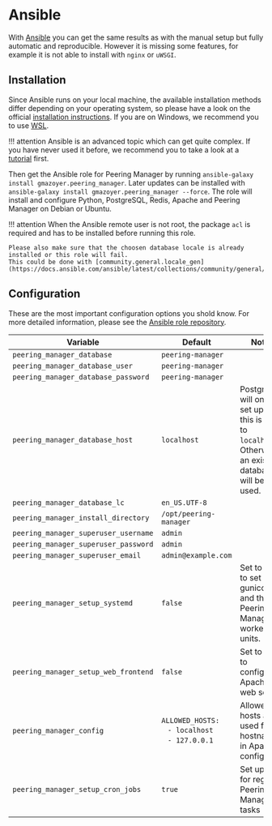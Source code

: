 # Ansible

With [Ansible](https://github.com/ansible/ansible) you can get the same results
as with the manual setup but fully automatic and reproducible.
However it is missing some features, for example it is not able to install with
`nginx` or `uWSGI`.

## Installation
Since Ansible runs on your local machine, the available installation methods
differ depending on your operating system, so please have a look on the official
[installation instructions](https://docs.ansible.com/ansible/latest/installation_guide/intro_installation.html#installing-ansible-on-specific-operating-systems).
If you are on Windows, we recommend you to use [WSL](https://docs.microsoft.com/de-de/windows/wsl/).

!!! attention
    Ansible is an advanced topic which can get quite complex.
    If you have never used it before, we recommend you to take a look at a
    [tutorial](https://docs.ansible.com/ansible/latest/user_guide/intro_getting_started.html) first.

Then get the Ansible role for Peering Manager by running `ansible-galaxy install gmazoyer.peering_manager`.
Later updates can be installed with `ansible-galaxy install gmazoyer.peering_manager --force`.
The role will install and configure Python, PostgreSQL, Redis, Apache and
Peering Manager on Debian or Ubuntu.

!!! attention
    When the Ansible remote user is not root, the package `acl` is required
    and has to be installed before running this role.
    
    Please also make sure that the choosen database locale is already
    installed or this role will fail.
    This could be done with [community.general.locale_gen](https://docs.ansible.com/ansible/latest/collections/community/general/locale_gen_module.html).

## Configuration
These are the most important configuration options you shold know.
For more detailed information, please see the [Ansible role repository](https://github.com/peering-manager/ansible-role-peering-manager).

|              Variable                |                              Default                             |                                                        Notes                                                |
|--------------------------------------|------------------------------------------------------------------|-------------------------------------------------------------------------------------------------------------|
| `peering_manager_database`           | `peering-manager`                                                |                          											|
| `peering_manager_database_user`      | `peering-manager`                                                | 														|
| `peering_manager_database_password`  | `peering-manager`                                                | 														|
| `peering_manager_database_host`      | `localhost`                                                      | PostgreSQL will only be set up if this is set to `localhost`. Otherwise, an existing database will be used. |
| `peering_manager_database_lc`        | `en_US.UTF-8`                                                    | 														|
| `peering_manager_install_directory`  | `/opt/peering-manager`                                           | 														|
| `peering_manager_superuser_username` | `admin`                                                          | 														|
| `peering_manager_superuser_password` | `admin`                                                          | 														|
| `peering_manager_superuser_email`    | `admin@example.com`                                              | 														|
| `peering_manager_setup_systemd`      | `false`                                                          | Set to `true` to set up gunicorn and the Peering Manager worker units. 					|
| `peering_manager_setup_web_frontend` | `false`                                                          | Set to `true` to configure Apache web server. 								|
| `peering_manager_config`             | `ALLOWED_HOSTS:`<br>&ensp; `- localhost`<br>&ensp; `- 127.0.0.1` | Allowed hosts are used for hostnames in Apache config 							|
| `peering_manager_setup_cron_jobs`    | `true`                                                           | Set up cron for regular Peering Manager tasks 								|

